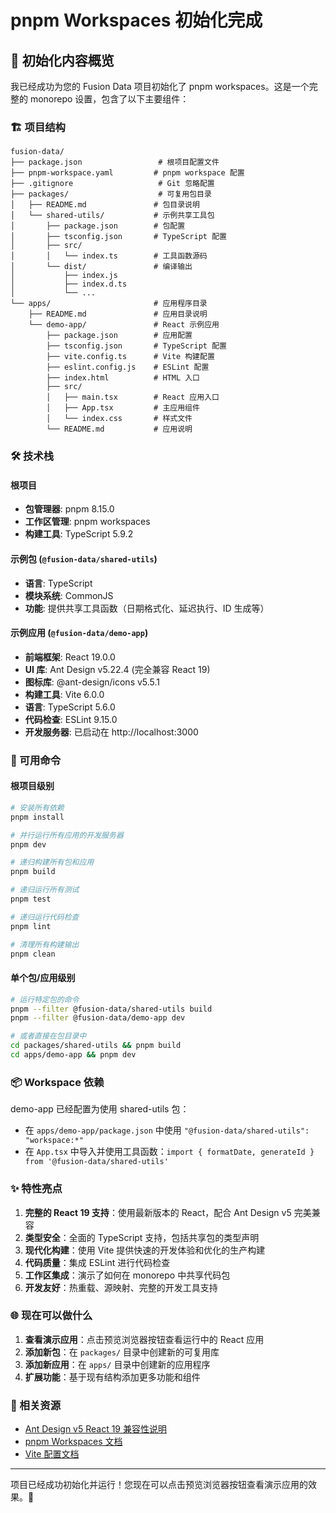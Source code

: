 # pnpm Workspaces 初始化完成

## 📝 初始化内容概览

我已经成功为您的 Fusion Data 项目初始化了 pnpm workspaces。这是一个完整的 monorepo 设置，包含了以下主要组件：

### 🏗️ 项目结构

```
fusion-data/
├── package.json                 # 根项目配置文件
├── pnpm-workspace.yaml         # pnpm workspace 配置
├── .gitignore                   # Git 忽略配置
├── packages/                    # 可复用包目录
│   ├── README.md               # 包目录说明
│   └── shared-utils/           # 示例共享工具包
│       ├── package.json        # 包配置
│       ├── tsconfig.json       # TypeScript 配置
│       ├── src/
│       │   └── index.ts        # 工具函数源码
│       └── dist/               # 编译输出
│           ├── index.js
│           ├── index.d.ts
│           └── ...
└── apps/                       # 应用程序目录
    ├── README.md               # 应用目录说明
    └── demo-app/               # React 示例应用
        ├── package.json        # 应用配置
        ├── tsconfig.json       # TypeScript 配置
        ├── vite.config.ts      # Vite 构建配置
        ├── eslint.config.js    # ESLint 配置
        ├── index.html          # HTML 入口
        ├── src/
        │   ├── main.tsx        # React 应用入口
        │   ├── App.tsx         # 主应用组件
        │   └── index.css       # 样式文件
        └── README.md           # 应用说明
```

### 🛠️ 技术栈

#### 根项目

- **包管理器**: pnpm 8.15.0
- **工作区管理**: pnpm workspaces
- **构建工具**: TypeScript 5.9.2

#### 示例包 (`@fusion-data/shared-utils`)

- **语言**: TypeScript
- **模块系统**: CommonJS
- **功能**: 提供共享工具函数（日期格式化、延迟执行、ID 生成等）

#### 示例应用 (`@fusion-data/demo-app`)

- **前端框架**: React 19.0.0
- **UI 库**: Ant Design v5.22.4 (完全兼容 React 19)
- **图标库**: @ant-design/icons v5.5.1
- **构建工具**: Vite 6.0.0
- **语言**: TypeScript 5.6.0
- **代码检查**: ESLint 9.15.0
- **开发服务器**: 已启动在 http://localhost:3000

### 🚀 可用命令

#### 根项目级别

```bash
# 安装所有依赖
pnpm install

# 并行运行所有应用的开发服务器
pnpm dev

# 递归构建所有包和应用
pnpm build

# 递归运行所有测试
pnpm test

# 递归运行代码检查
pnpm lint

# 清理所有构建输出
pnpm clean
```

#### 单个包/应用级别

```bash
# 运行特定包的命令
pnpm --filter @fusion-data/shared-utils build
pnpm --filter @fusion-data/demo-app dev

# 或者直接在包目录中
cd packages/shared-utils && pnpm build
cd apps/demo-app && pnpm dev
```

### 📦 Workspace 依赖

demo-app 已经配置为使用 shared-utils 包：

- 在 `apps/demo-app/package.json` 中使用 `"@fusion-data/shared-utils": "workspace:*"`
- 在 `App.tsx` 中导入并使用工具函数：`import { formatDate, generateId } from '@fusion-data/shared-utils'`

### ✨ 特性亮点

1. **完整的 React 19 支持**：使用最新版本的 React，配合 Ant Design v5 完美兼容
2. **类型安全**：全面的 TypeScript 支持，包括共享包的类型声明
3. **现代化构建**：使用 Vite 提供快速的开发体验和优化的生产构建
4. **代码质量**：集成 ESLint 进行代码检查
5. **工作区集成**：演示了如何在 monorepo 中共享代码包
6. **开发友好**：热重载、源映射、完整的开发工具支持

### 🌐 现在可以做什么

1. **查看演示应用**：点击预览浏览器按钮查看运行中的 React 应用
2. **添加新包**：在 `packages/` 目录中创建新的可复用库
3. **添加新应用**：在 `apps/` 目录中创建新的应用程序
4. **扩展功能**：基于现有结构添加更多功能和组件

### 🔗 相关资源

- [Ant Design v5 React 19 兼容性说明](https://ant.design/docs/react/v5-for-19-cn)
- [pnpm Workspaces 文档](https://pnpm.io/workspaces)
- [Vite 配置文档](https://vitejs.dev/config/)

---

项目已经成功初始化并运行！您现在可以点击预览浏览器按钮查看演示应用的效果。🎉
